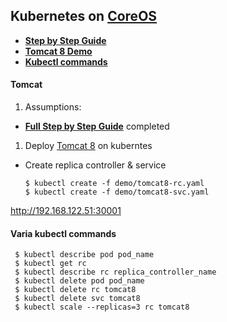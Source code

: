 ## Kubernetes on [CoreOS](https://coreos.com)

 - [**Step by Step Guide**](coreos-libvirt/README.md)
 - [**Tomcat 8 Demo**](#tomcat)
 - [**Kubectl commands**](#varia-kubectl-commands)

#### **Tomcat**

1. Assumptions: 

 - [**Full Step by Step Guide**](coreos-libvirt/README.md) completed

1. Deploy [Tomcat 8](https://hub.docker.com/_/tomcat) on kuberntes
 * Create replica controller & service

    ```
    $ kubectl create -f demo/tomcat8-rc.yaml
    $ kubectl create -f demo/tomcat8-svc.yaml
    ```
 http://192.168.122.51:30001


#### Varia kubectl commands
 
   ```
    $ kubectl describe pod pod_name
    $ kubectl get rc
    $ kubectl describe rc replica_controller_name
    $ kubectl delete pod pod_name
    $ kubectl delete rc tomcat8
    $ kubectl delete svc tomcat8
    $ kubectl scale --replicas=3 rc tomcat8
   ```
